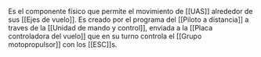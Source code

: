 Es el componente físico que permite el movimiento de [[UAS]] alrededor de sus [[Ejes de vuelo]]. Es creado por el programa del [[Piloto a distancia]] a traves de la [[Unidad de mando y control]], enviada a la [[Placa controladora del vuelo]] que en su turno controla el [[Grupo motopropulsor]] con los [[ESC]]s.
